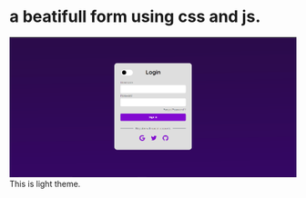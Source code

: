 # a beatifull form using css and js.
 
 ![](https://github.com/EuKennedy/formjs/blob/main/img/ligh.png) This is light theme.
